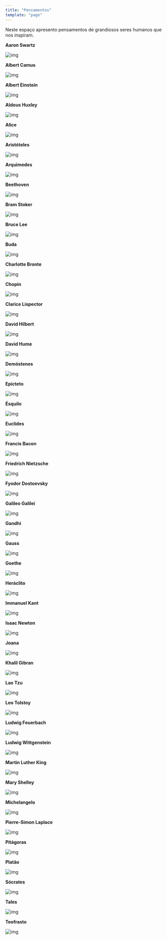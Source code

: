 ```yaml
---
title: "Pensamentos"
template: "page"
---
```


Neste espaço apresento pensamentos de grandiosos seres humanos que nos inspiram.

<b>Aaron Swartz</b>

![img](https://raw.githubusercontent.com/the-akira/akirablog/master/static/ideas/AaronSwartz.png)

<b>Albert Camus</b>

![img](https://raw.githubusercontent.com/the-akira/akirablog/master/static/ideas/AlbertCamus.png)

<b>Albert Einstein</b>

![img](https://raw.githubusercontent.com/the-akira/akirablog/master/static/ideas/AlbertEinstein.png)

<b>Aldous Huxley</b>

![img](https://raw.githubusercontent.com/the-akira/akirablog/master/static/ideas/AldousHuxley.png)

<b>Alice</b>

![img](https://raw.githubusercontent.com/the-akira/akirablog/master/static/ideas/Alice.png)

<b>Aristóteles</b>

![img](https://raw.githubusercontent.com/the-akira/akirablog/master/static/ideas/Aristoteles.png)

<b>Arquimedes</b>

![img](https://raw.githubusercontent.com/the-akira/akirablog/master/static/ideas/Arquimedes.png)

<b>Beethoven</b>

![img](https://raw.githubusercontent.com/the-akira/akirablog/master/static/ideas/Beethoven.png)

<b>Bram Stoker</b>

![img](https://raw.githubusercontent.com/the-akira/akirablog/master/static/ideas/BramStoker.png)

<b>Bruce Lee</b>

![img](https://raw.githubusercontent.com/the-akira/akirablog/master/static/ideas/BruceLee.png)

<b>Buda</b>

![img](https://raw.githubusercontent.com/the-akira/akirablog/master/static/ideas/Buda.png)

<b>Charlotte Bronte</b>

![img](https://raw.githubusercontent.com/the-akira/akirablog/master/static/ideas/CharlotteBronte.png)

<b>Chopin</b>

![img](https://raw.githubusercontent.com/the-akira/akirablog/master/static/ideas/Chopin.png)

<b>Clarice Lispector</b>

![img](https://raw.githubusercontent.com/the-akira/akirablog/master/static/ideas/ClariceLispector.png)

<b>David Hilbert</b>

![img](https://raw.githubusercontent.com/the-akira/akirablog/master/static/ideas/DavidHilbert.png)

<b>David Hume</b>

![img](https://raw.githubusercontent.com/the-akira/akirablog/master/static/ideas/DavidHume.png)

<b>Demóstenes</b>

![img](https://raw.githubusercontent.com/the-akira/akirablog/master/static/ideas/Demostenes.png)

<b>Epicteto</b>

![img](https://raw.githubusercontent.com/the-akira/akirablog/master/static/ideas/Epicteto.png)

<b>Ésquilo</b>

![img](https://raw.githubusercontent.com/the-akira/akirablog/master/static/ideas/Esquilo.png)

<b>Euclides</b>

![img](https://raw.githubusercontent.com/the-akira/akirablog/master/static/ideas/Euclides.png)

<b>Francis Bacon</b>

![img](https://raw.githubusercontent.com/the-akira/akirablog/master/static/ideas/FrancisBacon.png)

<b>Friedrich Nietzsche</b>

![img](https://raw.githubusercontent.com/the-akira/akirablog/master/static/ideas/FriedrichNietzsche.png)

<b>Fyodor Dostoevsky</b>

![img](https://raw.githubusercontent.com/the-akira/akirablog/master/static/ideas/FyodorDostoevsky.png)

<b>Galileo Galilei</b>

![img](https://raw.githubusercontent.com/the-akira/akirablog/master/static/ideas/GalileoGalilei.png)

<b>Gandhi</b>

![img](https://raw.githubusercontent.com/the-akira/akirablog/master/static/ideas/Gandhi.png)

<b>Gauss</b>

![img](https://raw.githubusercontent.com/the-akira/akirablog/master/static/ideas/Gauss.png)

<b>Goethe</b>

![img](https://raw.githubusercontent.com/the-akira/akirablog/master/static/ideas/Goethe.png)

<b>Heráclito</b>

![img](https://raw.githubusercontent.com/the-akira/akirablog/master/static/ideas/Heraclito.png)

<b>Immanuel Kant</b>

![img](https://raw.githubusercontent.com/the-akira/akirablog/master/static/ideas/ImmanuelKant.png)

<b>Isaac Newton</b>

![img](https://raw.githubusercontent.com/the-akira/akirablog/master/static/ideas/IsaacNewton.png)

<b>Joana</b>

![img](https://raw.githubusercontent.com/the-akira/akirablog/master/static/ideas/Joana.png)

<b>Khalil Gibran</b>

![img](https://raw.githubusercontent.com/the-akira/akirablog/master/static/ideas/KhalilGibran.png)

<b>Lao Tzu</b>

![img](https://raw.githubusercontent.com/the-akira/akirablog/master/static/ideas/LaoTzu.png)

<b>Leo Tolstoy</b>

![img](https://raw.githubusercontent.com/the-akira/akirablog/master/static/ideas/LeoTolstoy.png)

<b>Ludwig Feuerbach</b>

![img](https://raw.githubusercontent.com/the-akira/akirablog/master/static/ideas/LudwigFeuerbach.png)

<b>Ludwig Wittgenstein</b>

![img](https://raw.githubusercontent.com/the-akira/akirablog/master/static/ideas/LudwigWittgenstein.png)

<b>Martin Luther King</b>

![img](https://raw.githubusercontent.com/the-akira/akirablog/master/static/ideas/MLK.png)

<b>Mary Shelley</b>

![img](https://raw.githubusercontent.com/the-akira/akirablog/master/static/ideas/MaryShelley.png)

<b>Michelangelo</b>

![img](https://raw.githubusercontent.com/the-akira/akirablog/master/static/ideas/Michelangelo.png)

<b>Pierre-Simon Laplace</b>

![img](https://raw.githubusercontent.com/the-akira/akirablog/master/static/ideas/Pierre-SimonLaplace.png)

<b>Pitágoras</b>

![img](https://raw.githubusercontent.com/the-akira/akirablog/master/static/ideas/Pitagoras.png)

<b>Platão</b>

![img](https://raw.githubusercontent.com/the-akira/akirablog/master/static/ideas/Platao.png)

<b>Sócrates</b>

![img](https://raw.githubusercontent.com/the-akira/akirablog/master/static/ideas/Socrates.png)

<b>Tales</b>

![img](https://raw.githubusercontent.com/the-akira/akirablog/master/static/ideas/Tales.png)

<b>Teofrasto</b>

![img](https://raw.githubusercontent.com/the-akira/akirablog/master/static/ideas/Teofrasto.png)
